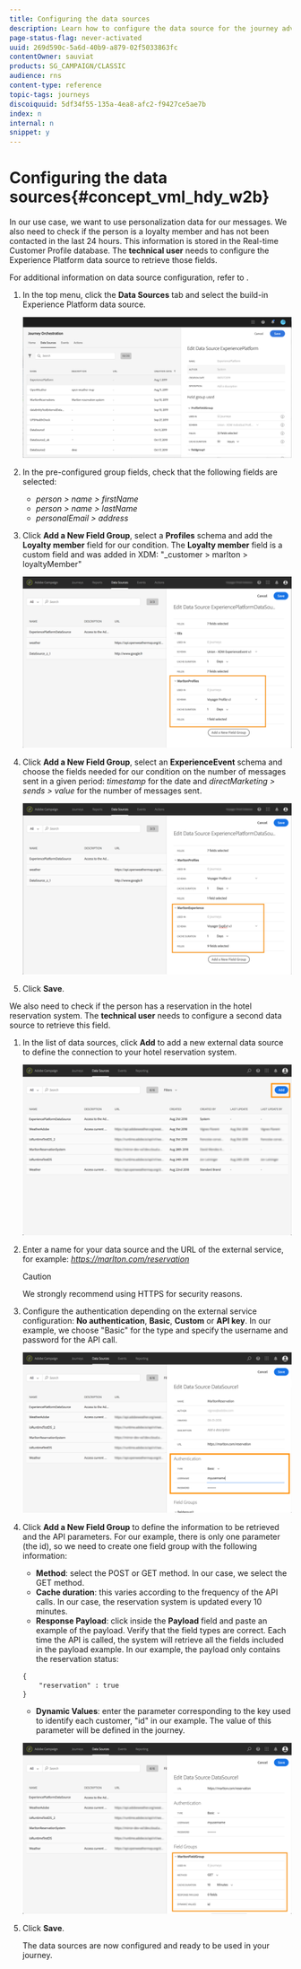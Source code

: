 ```yaml
---
title: Configuring the data sources
description: Learn how to configure the data source for the journey advanced use case
page-status-flag: never-activated
uuid: 269d590c-5a6d-40b9-a879-02f5033863fc
contentOwner: sauviat
products: SG_CAMPAIGN/CLASSIC
audience: rns
content-type: reference
topic-tags: journeys
discoiquuid: 5df34f55-135a-4ea8-afc2-f9427ce5ae7b
index: n
internal: n
snippet: y
---
```


# Configuring the data sources{#concept_vml_hdy_w2b}

In our use case, we want to use personalization data for our messages. We also need to check if the person is a loyalty member and has not been contacted in the last 24 hours. This information is stored in the Real-time Customer Profile database. The **technical user** needs to configure the Experience Platform data source to retrieve those fields.

For additional information on data source configuration, refer to [](../datasource/ds.md).

1. In the top menu, click the **Data Sources** tab and select the build-in Experience Platform data source.

    ![](../assets/journey23.png)

1. In the pre-configured group fields, check that the following fields are selected:

    * _person > name > firstName_
    * _person > name > lastName_
    * _personalEmail > address_

1. Click **Add a New Field Group**, select a **Profiles** schema and add the **Loyalty member** field for our condition. The **Loyalty member** field is a custom field and was added in XDM: "_customer > marlton > loyaltyMember"

    ![](../assets/journeyuc2_6.png)

1. Click **Add a New Field Group**, select an **ExperienceEvent** schema and choose the fields needed for our condition on the number of messages sent in a given period: _timestamp_ for the date and _directMarketing > sends > value_ for the number of messages sent.

    ![](../assets/journeyuc2_7.png)

1. Click **Save**.

We also need to check if the person has a reservation in the hotel reservation system. The **technical user** needs to configure a second data source to retrieve this field.

1. In the list of data sources, click **Add** to add a new external data source to define the connection to your hotel reservation system.

    ![](../assets/journeyuc2_9.png)

1. Enter a name for your data source and the URL of the external service, for example: _https://marlton.com/reservation_

    >[!CAUTION]
    >
    >We strongly recommend using HTTPS for security reasons.

1. Configure the authentication depending on the external service configuration: **No authentication**, **Basic**, **Custom** or **API key**. In our example, we choose "Basic" for the type and specify the username and password for the API call.

    ![](../assets/journeyuc2_10.png)

1. Click **Add a New Field Group** to define the information to be retrieved and the API parameters. For our example, there is only one parameter (the id), so we need to create one field group with the following information:

    * **Method**: select the POST or GET method. In our case, we select the GET method.
    * **Cache duration**: this varies according to the frequency of the API calls. In our case, the reservation system is updated every 10 minutes.
    * **Response Payload**: click inside the **Payload** field and paste an example of the payload. Verify that the field types are correct. Each time the API is called, the system will retrieve all the fields included in the payload example. In our example, the payload only contains the reservation status:

    ```
    {
        "reservation" : true
    }
    ```

    * **Dynamic Values**: enter the parameter corresponding to the key used to identify each customer, "id" in our example. The value of this parameter will be defined in the journey.

    ![](../assets/journeyuc2_11.png)

1. Click **Save**.

    The data sources are now configured and ready to be used in your journey.
